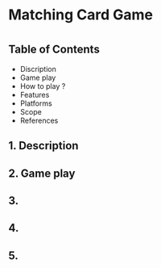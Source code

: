 # Matching Card Game
<h1></h1>
<h2>Table of Contents</h2>
<ul>
    <li>Discription</li>
    <li>Game play</li>
    <li>How to play ?</li>
    <li>Features</li>
    <li>Platforms</li>
    <li>Scope</li>
    <li>References</li>
</ul>
<h2>1. Description</h2>
<h2>2. Game play</h2>
<h2>3.</h2>
<h2>4.</h2>
<h2>5.</h2>
    
<img src='' alt=''></img>


